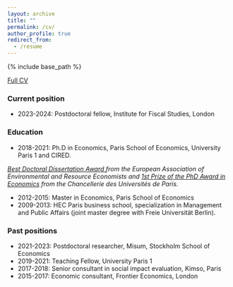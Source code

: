 ```yaml
---
layout: archive
title: ""
permalink: /cv/
author_profile: true
redirect_from:
  - /resume
---
```


{% include base_path %}

[Full CV](http://marionleroutier.github.io/files/Leroutier_cv_EN.pdf)
### Current position

* 2023-2024: Postdoctoral fellow, Institute for Fiscal Studies, London

### Education

* 2018-2021: Ph.D in Economics, Paris School of Economics, University Paris 1 and CIRED. 

*<a href="https://www.eaere.org/best-european-doctoral-dissertation-award/">Best Doctoral Dissertation Award </a> from the European Association of Environmental and Resource Economists and <a href="https://www.sorbonne.fr/wp-content/uploads/Liste-Laur%C3%A9ats-PDC-2022.pdf">1st Prize of the PhD Award in Economics</a> from the Chancellerie des Universités de Paris.*

* 2012-2015: Master in Economics, Paris School of Economics
* 2009-2013: HEC Paris business school, specialization in Management and Public Affairs (joint master degree with Freie Universität Berlin). 

### Past positions

* 2021-2023: Postdoctoral researcher, Misum, Stockholm School of Economics
* 2019-2021: Teaching Fellow, University Paris 1
* 2017-2018: Senior consultant in social impact evaluation, Kimso, Paris
* 2015-2017: Economic consultant, Frontier Economics, London







 
  

